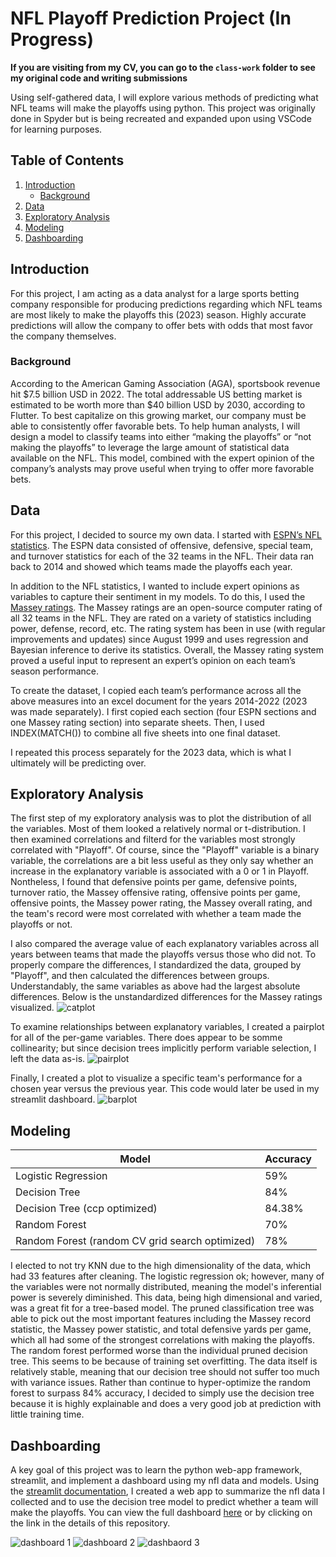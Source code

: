 # NFL Playoff Prediction Project (In Progress)
**If you are visiting from my CV, you can go to the `class-work` folder to see my original code and writing submissions**

Using self-gathered data, I will explore various methods of predicting what NFL teams will make the playoffs using python. This project was originally done in Spyder but is being recreated and expanded upon using VSCode for learning purposes.

## Table of Contents
1. [Introduction](#Introduction)
   - [Background](#Background)
3. [Data](#Data)
3. [Exploratory Analysis](#Exploratory-Analysis)
4. [Modeling](#Modeling)
5. [Dashboarding](#Dashboarding)

## Introduction
For this project, I am acting as a data analyst for a large sports betting company responsible for producing predictions regarding which NFL teams are most likely to make the playoffs this (2023) season. Highly accurate predictions will allow the company to offer bets with odds that most favor the company themselves. 

### Background
According to the American Gaming Association (AGA), sportsbook revenue hit $7.5 billion USD in 2022. The total addressable US betting market is estimated to be worth more than $40 billion USD by 2030, according to Flutter. To best capitalize on this growing market, our company must be able to consistently offer favorable bets. To help human analysts, I will design a model to classify teams into either “making the playoffs” or “not making the playoffs” to leverage the large amount of statistical data available on the NFL. This model, combined with the expert opinion of the company’s analysts may prove useful when trying to offer more favorable bets. 

## Data
For this project, I decided to source my own data. I started with [ESPN’s NFL statistics](https://www.espn.com/nfl/stats/team). The ESPN data consisted of offensive, defensive, special team, and turnover statistics for each of the 32 teams in the NFL. Their data ran back to 2014 and showed which teams made the playoffs each year. 

In addition to the NFL statistics, I wanted to include expert opinions as variables to capture their sentiment in my models. To do this, I used the [Massey ratings](https://masseyratings.com/). The Massey ratings are an open-source computer rating of all 32 teams in the NFL. They are rated on a variety of statistics including power, defense, record, etc. The rating system has been in use (with regular improvements and updates) since August 1999 and uses regression and Bayesian inference to derive its statistics. Overall, the Massey rating system proved a useful input to represent an expert’s opinion on each team’s season performance. 

To create the dataset, I copied each team’s performance across all the above measures into an excel document for the years 2014-2022 (2023 was made separately). I first copied each section (four ESPN sections and one Massey rating section) into separate sheets. Then, I used INDEX(MATCH()) to combine all five sheets into one final dataset. 

I repeated this process separately for the 2023 data, which is what I ultimately will be predicting over. 
 
## Exploratory Analysis
The first step of my exploratory analysis was to plot the distribution of all the variables. Most of them looked a relatively normal or t-distribution. I then examined correlations and filterd for the variables most strongly correlated with "Playoff". Of course, since the "Playoff" variable is a binary variable, the correlations are a bit less useful as they only say whether an increase in the explanatory variable is associated with a 0 or 1 in Playoff. Nontheless, I found that defensive points per game, defensive points, turnover ratio, the Massey offensive rating, offensive points per game, offensive points, the Massey power rating, the Massey overall rating, and the team's record were most correlated with whether a team made the playoffs or not. 

I also compared the average value of each explanatory variables across all years between teams that made the playoffs versus those who did not. To properly compare the differences, I standardized the data, grouped by "Playoff", and then calculated the differences between groups. Understandably, the same variables as above had the largest absolute differences. Below is the unstandardized differences for the Massey ratings visualized.
![catplot](./assets/masseyComparePlay.png)


To examine relationships between explanatory variables, I created a pairplot for all of the per-game variables. There does appear to be somme collinearity; but since decision trees implicitly perform variable selection, I left the data as-is.
![pairplot](./assets/scatterMatrixPerGame.png)


Finally, I created a plot to visualize a specific team's performance for a chosen year versus the previous year. This code would later be used in my streamlit dashboard. 
![barplot](./assets/statsYearCompare.png)


## Modeling
|Model|Accuracy|
|-----|--------|
|Logistic Regression|59%|
|Decision Tree|84%|
|Decision Tree (ccp optimized)|84.38%|
|Random Forest|70%|
|Random Forest (random CV grid search optimized)|78%|

I elected to not try KNN due to the high dimensionality of the data, which had 33 features after cleaning. The logistic regression ok; however, many of the variables were not normally distributed, meaning the model's inferential power is severely diminished. This data, being high dimensional and varied, was a great fit for a tree-based model. The pruned classification tree was able to pick out the most important features including the Massey record statistic, the Massey power statistic, and total defensive yards per game, which all had some of the strongest correlations with making the playoffs. The random forest performed worse than the individual pruned decision tree. This seems to be because of training set overfitting. The data itself is relatively stable, meaning that our decision tree should not suffer too much with variance issues. Rather than continue to hyper-optimize the random forest to surpass 84% accuracy, I decided to simply use the decision tree because it is highly explainable and does a very good job at prediction with little training time. 

## Dashboarding
A key goal of this project was to learn the python web-app framework, streamlit, and implement a dashboard using my nfl data and models. Using the [streamlit documentation](https://docs.streamlit.io/), I created a web app to summarize the nfl data I collected and to use the decision tree model to predict whether a team will make the playoffs. You can view the full dashboard [here](https://r0hankrishnan-nfl.streamlit.app) or by clicking on the link in the details of this repository.

![dashboard 1](./assets/dashboard-1.png)
![dashboard 2](./assets/dashboard-2.png)
![dashbaord 3](./assets/dashboard-3.png)

